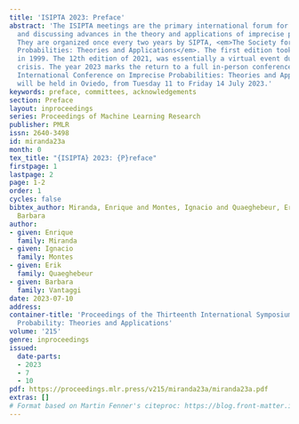 ```yaml
---
title: 'ISIPTA 2023: Preface'
abstract: 'The ISIPTA meetings are the primary international forum for presenting
  and discussing advances in the theory and applications of imprecise probabilities.
  They are organized once every two years by SIPTA, <em>The Society for Imprecise
  Probabilities: Theories and Applications</em>. The first edition took place in Ghent
  in 1999. The 12th edition of 2021, was essentially a virtual event due to the Covid-19
  crisis. The year 2023 marks the return to a full in-person conference. The <em>13th
  International Conference on Imprecise Probabilities: Theories and Applications</em>
  will be held in Oviedo, from Tuesday 11 to Friday 14 July 2023.'
keywords: preface, committees, acknowledgements
section: Preface
layout: inproceedings
series: Proceedings of Machine Learning Research
publisher: PMLR
issn: 2640-3498
id: miranda23a
month: 0
tex_title: "{ISIPTA} 2023: {P}reface"
firstpage: 1
lastpage: 2
page: 1-2
order: 1
cycles: false
bibtex_author: Miranda, Enrique and Montes, Ignacio and Quaeghebeur, Erik and Vantaggi,
  Barbara
author:
- given: Enrique
  family: Miranda
- given: Ignacio
  family: Montes
- given: Erik
  family: Quaeghebeur
- given: Barbara
  family: Vantaggi
date: 2023-07-10
address:
container-title: 'Proceedings of the Thirteenth International Symposium on Imprecise
  Probability: Theories and Applications'
volume: '215'
genre: inproceedings
issued:
  date-parts:
  - 2023
  - 7
  - 10
pdf: https://proceedings.mlr.press/v215/miranda23a/miranda23a.pdf
extras: []
# Format based on Martin Fenner's citeproc: https://blog.front-matter.io/posts/citeproc-yaml-for-bibliographies/
---
```

